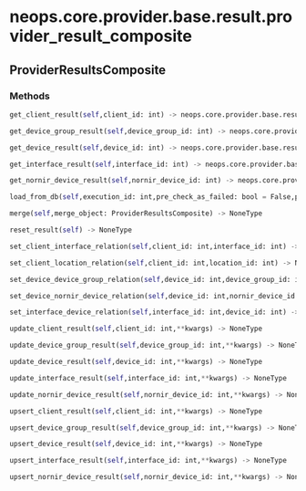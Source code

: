 # neops.core.provider.base.result.provider_result_composite
## ProviderResultsComposite

### Methods
```python
get_client_result(self,client_id: int) -> neops.core.provider.base.result.coupled_provider_result_types.ProviderClientResult
```
```python
get_device_group_result(self,device_group_id: int) -> neops.core.provider.base.result.coupled_provider_result_types.ProviderDeviceGroupResult
```
```python
get_device_result(self,device_id: int) -> neops.core.provider.base.result.coupled_provider_result_types.ProviderDeviceResult
```
```python
get_interface_result(self,interface_id: int) -> neops.core.provider.base.result.coupled_provider_result_types.ProviderInterfaceResult
```
```python
get_nornir_device_result(self,nornir_device_id: int) -> neops.core.provider.base.result.coupled_provider_result_types.ProviderNornirDeviceResult
```
```python
load_from_db(self,execution_id: int,pre_check_as_failed: bool = False,post_check_as_failed: bool = False) -> 
```
```python
merge(self,merge_object: ProviderResultsComposite) -> NoneType
```
```python
reset_result(self) -> NoneType
```
```python
set_client_interface_relation(self,client_id: int,interface_id: int) -> NoneType
```
```python
set_client_location_relation(self,client_id: int,location_id: int) -> NoneType
```
```python
set_device_device_group_relation(self,device_id: int,device_group_id: int) -> NoneType
```
```python
set_device_nornir_device_relation(self,device_id: int,nornir_device_id: int) -> NoneType
```
```python
set_interface_device_relation(self,interface_id: int,device_id: int) -> NoneType
```
```python
update_client_result(self,client_id: int,**kwargs) -> NoneType
```
```python
update_device_group_result(self,device_group_id: int,**kwargs) -> NoneType
```
```python
update_device_result(self,device_id: int,**kwargs) -> NoneType
```
```python
update_interface_result(self,interface_id: int,**kwargs) -> NoneType
```
```python
update_nornir_device_result(self,nornir_device_id: int,**kwargs) -> NoneType
```
```python
upsert_client_result(self,client_id: int,**kwargs) -> NoneType
```
```python
upsert_device_group_result(self,device_group_id: int,**kwargs) -> NoneType
```
```python
upsert_device_result(self,device_id: int,**kwargs) -> NoneType
```
```python
upsert_interface_result(self,interface_id: int,**kwargs) -> NoneType
```
```python
upsert_nornir_device_result(self,nornir_device_id: int,**kwargs) -> NoneType
```